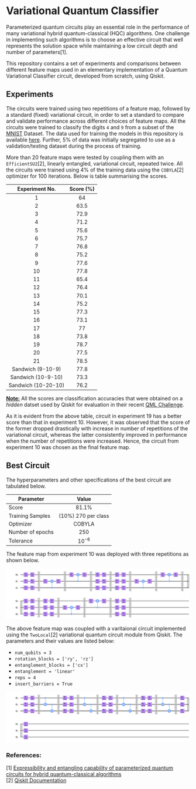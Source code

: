 # Variational Quantum Classifier

Parameterized quantum circuits play an essential role in the performance of many variational hybrid quantum-classical (HQC) algorithms. One challenge in implementing such algorithms is to choose an effective circuit that well represents the solution space while maintaining a low circuit depth and number of parameters[1].

This repository contains a set of experiments and comparisons between different feature maps used in an elementary implementation of a Quantum Variational Classifier circuit, developed from scratch, using Qiskit.

## Experiments

The circuits were trained using two repetitions of a feature map, followed by a standard (fixed) variational circuit, in order to set a standard to compare and validate performance across different choices of feature maps. All the circuits were trained to classify the digits `4` and `9` from a subset of the [MNIST](http://yann.lecun.com/exdb/mnist/) Dataset. The data used for training the models in this repository is available [here](https://gitlab.com/GlazeDonuts/vqc-datasets/-/blob/master/datasets/dataset_4_9.csv). Further, 5% of data was initially segregated to use as a validation/testing dataset during the process of training.

More than 20 feature maps were tested by coupling them with an `EfficientSU2`[2], linearly entangled, variational circuit, repeated twice. All the circuits were trained using 4% of the training data using the `COBYLA`[2] optimizer for 100 iterations. Below is table summarising the scores.


|   Experiment No.    | Score (%)|
|:-------------------:|:--------:|
|          1          |    64    |
|          2          |   63.5   |
|          3          |   72.9   |
|          4          |   71.2   |
|          5          |   75.6   |
|          6          |   75.7   |
|          7          |   76.8   |
|          8          |   75.2   |
|          9          |   77.6   |
|         10          |   77.8   |
|         11          |   65.4   |
|         12          |   76.4   |
|         13          |   70.1   |
|         14          |   75.2   |
|         15          |   77.3   |
|         16          |   73.1   |
|         17          |    77    |
|         18          |   73.8   |
|         19          |   78.7   |
|         20          |   77.5   |
|         21          |   78.5   |
|  Sandwich (9-10-9)  |   77.8   |
| Sandwich (10-9-10)  |   73.3   |
| Sandwich (10-20-10) |   76.2   |

**<u>Note:</u>** All the scores are classification accuracies that were obtained on a *hidden* datset used by Qiskit for evaluation in their recent [QML Challenge](https://medium.com/qiskit/introducing-the-qiskit-india-challenge-a-taste-of-quantum-machine-learning-for-qiskitters-in-india-4780ddbb03ab).

As it is evident from the above table, circuit in experiment 19 has a better score than that in experiment 10. However, it was observed that the score of the former dropped drastically with increase in number of repetitions of the variational circuit, whereas the latter consistently improved in performance when the number of repetitions were increased. Hence, the circuit from experiment 10 was chosen as the final feature map.

## Best Circuit
The hyperparameters and other specifications of the best circuit are tabulated below.

| Parameter        | Value               |
| ---------------- | :-----------------: |
| Score            | 81.1%               |
| Training Samples | (10%) 270 per class |
| Optimizer        | COBYLA              |
| Number of epochs | 250                 |
| Tolerance        | $10^{-6}$           |

The feature map from experiment 10 was deployed with three repetitions as shown below.
<p align="center">
<img src="https://github.com/GlazeDonuts/Variational-Quantum-Classifier/blob/master/resources/final_fmap.jpg?raw=True"/>
</p>

The above feature map was coupled with a varitaional circuit implemented using the `TwoLocal`[2] variational quantum circuit module from Qiskit. The parameters and their values are listed below:
* `num_qubits = 3`
* `rotation_blocks = ['ry', 'rz']`
* `entanglement_blocks = ['cx']`
* `entanglement = 'linear'`
* `reps = 4`
* `insert_barriers = True`
<p align="center">
<img src="https://github.com/GlazeDonuts/Variational-Quantum-Classifier/blob/master/resources/final_var_circ.jpg?raw=True"/>
</p>

### References:
[1] [Expressibility and entangling capability of parameterized quantum circuits for hybrid quantum-classical algorithms](https://arxiv.org/abs/1905.10876)\
[2] [Qiskit Documentation](https://qiskit.org/documentation/index.html)
